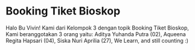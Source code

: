 # Booking Tiket Bioskop
Halo Bu Vivin!
Kami dari Kelompok 3 dengan topik Booking Tiket Bioskop,
Kami beranggotakan 3 orang yaitu:
Aditya Yuhanda Putra (02),
Aqueena Regita Hapsari (04), 
Siska Nuri Aprilia (27), 
We Learn, and still counting :)
